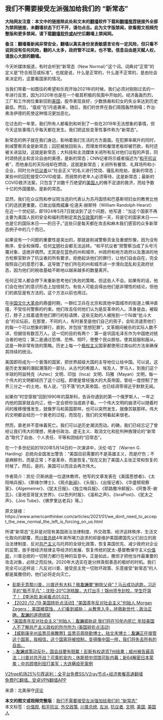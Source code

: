  <h2>我们不需要接受左派强加给我们的 “新常态”</h2> <p class="notice"><b>大陆网友注意：本文中的链接除此处和文末的<a href="https://github.com/bannedbook/fanqiang" >翻墙</a>软件下载和<a href="https://github.com/killgcd/justmysocks/blob/master/README.md">翻墙推荐</a>链接外全部为禁网链接，未翻墙状态下打不开，请勿点击。此为文字版禁闻，欲看图文视频完整版和更多禁闻，请下载<a href="https://github.com/bannedbook/fanqiang">翻墙软件或APP</a>后翻墙上禁闻网。</p><p>备注：翻墙看新闻非常安全，翻墙以真实身份发表敏感言论有一定风险，但只看不说则没有任何风险，翻的人太多，政府管不过来，也不管。信息自由是天赋人权，请放心大胆的翻墙。</b></p>  <div class="entry"> <p id="conimg">今天听媒体报道，有时会听到“新常态（New Normal）”这个词。词典对“正常”的定义是“符合规范或标准”。也就是说，什么是正常的，什么是不正常的，是由社会来决定的，这要看国家的情况。</p> <p>当我们带着一如既往的希望和乐观开始2021年的时候，我们必须对刚刚过去的一年进行反思，因为2020年也是在一个极其积极的氛围中开始的。经济轰轰烈烈，工厂和工作岗位重新回到<a href="https://www.bannedbook.org/bnews/tag/%e7%be%8e%e5%9b%bd/" class="st_tag internal_tag" rel="tag" title="标签 美国 下的日志">美国</a>，股市表现良好，少数族裔和妇女的失业率达到历史最低。然后，“瘟疫”在1月底袭来，随后，我们的世界在我们周围轰然倒塌；乔治·弗洛伊德的死使这种情况更加恶化。</p> <p>在过去的一年里，我们所有人都看到和听到了一些在2019年无法想象的事情，但今天这些事情几乎每天都在发生。我们把这些变革性事件称为“新常态”。</p> <p>新常态的例子就在我们身边，影响着我们生活的方方面面。在犯罪率飙升的同时，削减警察资金是新常态；囚犯被放回街头，而理发师和餐馆老板却被罚款，有时还被关进监狱，这就是新常态；大科技和主流媒体关闭所有反对他们议程的声音，同时颂扬民主和言论自由的美德，是新的常态；CNN记者将示威者描述为“<a href="https://www.bannedbook.org/bnews/tag/%E5%92%8C%E5%B9%B3%E6%8A%97%E8%AE%AE/" class="st_tag internal_tag" rel="tag" title="标签 和平抗议 下的日志">和平抗议</a>者”，而他身后的天际线却在燃烧，这就是新常态；关闭所有餐馆、礼拜场所和小企业，同时允许<a href="https://www.bannedbook.org/bnews/tag/%E6%8A%97%E8%AE%AE%E8%80%85/" class="st_tag internal_tag" rel="tag" title="标签 抗议者 下的日志">抗议者</a>以“社会正义”的名义进行焚烧、骚乱和抢劫，是新的常态；某些州的囚犯接受COVID疫苗，而弱势的老年人必须等待，这是新常态；最新的COVID救济法案，只包含了对数千万绝望的<a href="https://www.bannedbook.org/bnews/tag/%E7%BE%8E%E5%9B%BD%E4%BA%BA/" class="st_tag internal_tag" rel="tag" title="标签 美国人 下的日志">美国人</a>的微不足道的救济，而给予数十亿的外国援助，是新的常态。</p>  <p>显然，我们在众议院和参议院当选的代表认为苏丹国债和巴基斯坦妇女的教育比他们的选民更重要。已故出版商威廉·伦道夫·赫斯特（William Randolph Hearst）在近一个世纪前，即1924年5月7日就谈到了这个问题，他写道：“当这个国家不再主要为美国人民的安全和福利而制定其<a href="https://www.bannedbook.org/bnews/tag/%e5%a4%96%e4%ba%a4%e6%94%bf%e7%ad%96/" class="st_tag internal_tag" rel="tag" title="标签 外交政策 下的日志">外交政策</a>的那一天，将是它的国家末日——也是它的国际末日——的日子。”这些只是每天都在攻击和麻木我们感官的众多新常态例子中的几个而已。</p> <p>如果说有一个问题的重要性是突出的，那就是削减警察资金及重塑形像，因为没有秩序、安全和保障，任何<a href="https://www.bannedbook.org/bnews/tag/%E6%96%87%E6%98%8E/" class="st_tag internal_tag" rel="tag" title="标签 文明 下的日志">文明</a>社会都无法运转。“和平抗议者”把警察当成了头号污蔑对象，这绝非偶然。尤其是在蓝色的州和城市，州政府和地方政府以及激进的地方检察官默许了抗议者的所有要求，拒绝起诉他们的罪行，让他们自由自在，完全按照自己的意愿行事。这导致了他们所在的州和城市进一步滑向混乱和无政府状态，因为他们的税收基础不断地以越来越多的数量离开。</p> <p>任何正常人都会停下来重新思考他们失败的策略，但这些人不会。如果有的话，他们会在他们的意识形态上加倍努力。有些人可能会得出他们是非理性的结论，但他们的疯狂是有方法的。这个方法以前也用过。</p> <p>在<span class='wp_keywordlink_affiliate'><a href="https://www.bannedbook.org/" title="中国" target="_blank">中国</a></span><span class='wp_keywordlink'><a href="https://www.bannedbook.org/forum2/topic973.html" title="《文化大革命：历史真相和集体记忆》" target="_blank">文化大革命</a></span>的鼎盛时期，一群红卫兵在北京和其他中国城市的街道上横冲直撞，不受任何警察的约束。他们攻击任何他们认为是反革命的人。浑身是血，被殴打，脖子上挂着谴责他们罪行的标语牌，这些无助的人被拖到一个叫做“批斗大会”的论坛前，在那里，不同的人，有时甚至是他们自己的孩子，会轮流谴责他们的每一个可以想象的罪行，直到，并包括“思想犯罪”。文革期间被杀的实际人数不详，但据信有数百万人。这一切的目的有两个：第一是巩固毛泽东作为中国绝对统治者的地位；第二是通过恐惧、恐怖、恫吓，使整个民众胆怯，使其屈服和服从。这是一种非常有效的策略。历史上每一个<span class='wp_keywordlink'><a href="https://www.bannedbook.org/forum2/topic223.html" title="极权主义与现代民主" target="_blank">极权主义</a></span>国家都使用过类似的方法来确保其持续的统治。</p>  <p>美国即将成为一个衰落的国家，把世界超级大国的主导地位让给中国。可以说，这是历史发展的潮起潮落的一部分。从古代的希腊人、埃及人、罗马人，到我们这个半球的阿兹特克（Aztec）文明、印加（Inca）文明、玛雅（Mayan）文明，每一个伟大的文明都经历了这个过程。即使是曾经强大的大英帝国，曾经一度控制了世界三分之一的土地，有人说，“日不落”的大英帝国，也已经凋零得近乎默默无闻。</p> <p>如果你“时空穿梭”回到1990年的莫斯科，告诉你遇到的第一个俄罗斯人，一年之内他的国家就会内讧，他一定会把你当成疯子看。一个伟大文明的崩溃可以随着时间的推移慢慢发生，就像罗马和英国那样，也可以突然发生，就像苏联那样。伟大的文明都会经历一个衰老的过程，而现在，我们的文明看起来很老。</p> <p>然而，衰老并不意味着死亡。我们可以逆历史潮流而动。的确，我们已经忘记了曾经让我们伟大的理想，用身份政治、虚无主义、取消文化和批判种族理论的“新常态”取代了自由、个人责任、平等和团结的“旧常态”。</p> <p>在一个多世纪前的1920年5月14日的一次演讲中，沃伦·哈丁（Warren G. Harding）总统向全国发出警告：“美国目前需要的不是英雄主义，而是疗伤；不是麻醉剂，而是正常；不是革命，而是恢复。”现在又到了美国人主张正常和恢复的时候了。然后，是的，美国可以而且会再次伟大。</p>  <p>作者简介：凯伦·贝斯纳是一位退休教师，他写的文章发表在《美国思想者》、《太阳哨兵报》、《斯维尔博士》、《观点<span class='wp_keywordlink_affiliate'><a href="https://www.bannedbook.org/" title="新闻">新闻</a></span>》、《头版》、《出版记者》、《华盛顿观察家》、《Algemeiner》、《犹太日报》、《独立哨兵报》、《耶路撒冷邮报》、《阿鲁茨-谢瓦》、《圣地亚哥犹太世界》、《以色列时报》、《温和之声》、《IsraPost》、《犹太之声》、《Joo Tube》、《佛罗里达老兵》等。）</p> <p>原文链接：https://www.americanthinker.com/articles/2021/01/we_dont_need_to_accept_the_new_normal_the_left_is_forcing_on_us.html</p> <p>所谓“新常态”无非是对现有美国政治法律制度、外交政策、经济运转秩序、生活文化取向的颠覆，而<a href="https://www.bannedbook.org/bnews/tag/%E5%B7%9D%E6%99%AE%E6%80%BB%E7%BB%9F/" class="st_tag internal_tag" rel="tag" title="标签 川普总统 下的日志">川普总统</a>4年来所竭力追求的却是维护美国建国先父们创立的政治法律制度、反对<span class='wp_keywordlink'><a href="https://www.bannedbook.org/forum2/topic6177.html" title="《共产主义的终极目的》" target="_blank">共产主义</a></span>乌托邦的全球化政策，恢复美国优先、减少政府对企业的监管，放手按经济规律主导经济的发展、恢复传统的犹太-基督教保守主义<a href="https://www.bannedbook.org/bnews/tag/%E4%BB%B7%E5%80%BC%E8%A7%82/" class="st_tag internal_tag" rel="tag" title="标签 价值观 下的日志">价值观</a>，川普总统的一切努力都行在神的旨意中。正是如此，撒但才把他当作最重要的攻击对象，必除之而后快。2020年大选实在是分辨真假善恶的极好的时机。我们完全可以这样说：凡反对川普、接受民主党一切败坏政策、乐意接受“新常态”的人都是属撒但的，他们必将走向灭亡。</p> <ul class='op-related-articles' title='相关阅读'> <li><a href='https://www.bannedbook.org/bnews/bannedvideo/20210103/1460035.html' target='_blank'>彭斯无意帮川普，川普还有大料？极<b>左派</b>要“删除父母”？马云成功逃跑，习近平的“极不平凡”；沈阳-20℃测核酸，大打出手！锦州师专封校，学生吓哭了！【李沐阳 新闻看点01.02】</a></li> <li><a href='https://www.bannedbook.org/bnews/bannedvideo/20210103/1460024.html' target='_blank'>【2020 /12 /19 美国转折点活动】“美国青年反对社会主义”创始人 Morgan Zegers： 美国被腐蚀，人们看到威胁； 从教育入手，拯救新世代；政治正确，<b>左派</b>的道德绑架</a></li> <li><a href='https://www.bannedbook.org/bnews/bannedvideo/20210103/1459910.html' target='_blank'>“美国青年反对社会主义”创始人：<b>左派</b>威胁说 我们将在10年内死亡 年轻美国人不了解共产主义政权的所作所为 (美国转折点活动)</a></li> <li><a href='https://www.bannedbook.org/bnews/bannedvideo/20210101/1459081.html' target='_blank'>【威斯康辛州监票员揭舞弊】监票员周晓勤博士、陆文禾博士：<b>左派</b>正在接管这个国家，我相信，这个国家将被控制，变得像中国一样，我们将失去所有的自由。</a></li> <li><a href='https://www.bannedbook.org/bnews/bannedvideo/20210101/1459038.html' target='_blank'>💥<b>左派</b>或策动反扑，国会战要有胆赢！彭斯有权退货7州结果；威州被告最高法；川普对共开战？可乘机安内；休斯顿中领馆可耻内幕；新64解密日本蒙羞；中共顾塔利班打美军；大连瞒疫死案例</a></li> </ul> <p class="texttj"> <a href="https://www.bannedbook.org/forum23/topic22702.html" target="_blank">V2free机场25%引荐返利：全平台免费SS/V2ray节点+经济套餐高速翻墙</a><br/> <a href="https://github.com/bannedbook/fanqiang/wiki/%E7%A6%81%E9%97%BB%E7%BD%91%E5%AE%89%E5%8D%93%E7%BF%BB%E5%A2%99%E6%96%B0%E9%97%BBAPP" target="_blank">免费PC翻墙、安卓VPN翻墙APP</a></p><p> 来源：北美保守<span class='wp_keywordlink_affiliate'><a href="https://www.bannedbook.org/bnews/comments/" title="新闻评论" target="_blank">评论</a></span> </p> <a name='sharetosocial'></a>       <div><b>本文的图文或视频完整版</b>：<a href='https://www.bannedbook.org/bnews/comments/20210103/1460045.html'>我们不需要接受左派强加给我们的 “新常态”</a></div>  </div><!--END ENTRY--> <div class="postfooter"> <div>本文标签：<a href="https://www.bannedbook.org/bnews/tag/%E4%BB%B7%E5%80%BC%E8%A7%82/" rel="tag">价值观</a>, <a href="https://www.bannedbook.org/bnews/tag/%E5%92%8C%E5%B9%B3%E6%8A%97%E8%AE%AE/" rel="tag">和平抗议</a>, <a href="https://www.bannedbook.org/bnews/tag/%e5%a4%96%e4%ba%a4%e6%94%bf%e7%ad%96/" rel="tag">外交政策</a>, <a href="https://www.bannedbook.org/bnews/tag/%E5%B7%9D%E6%99%AE%E6%80%BB%E7%BB%9F/" rel="tag">川普总统</a>, <a href="https://www.bannedbook.org/bnews/tag/%e5%b7%a6%e6%b4%be/" rel="tag">左派</a>, <a href="https://www.bannedbook.org/bnews/tag/%E6%8A%97%E8%AE%AE%E8%80%85/" rel="tag">抗议者</a>, <a href="https://www.bannedbook.org/bnews/tag/%E6%96%87%E6%98%8E/" rel="tag">文明</a>, <a href="https://www.bannedbook.org/bnews/tag/%e7%be%8e%e5%9b%bd/" rel="tag">美国</a>, <a href="https://www.bannedbook.org/bnews/tag/%E7%BE%8E%E5%9B%BD%E4%BA%BA/" rel="tag">美国人</a></div>  </div><!--END POSTFOOTER--> 